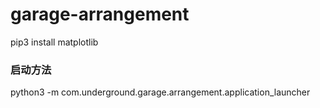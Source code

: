 # garage-arrangement
pip3 install matplotlib
### 启动方法
python3 -m com.underground.garage.arrangement.application_launcher
